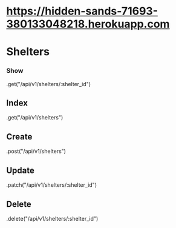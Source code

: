 # https://hidden-sands-71693-380133048218.herokuapp.com

# Shelters
### Show
.get("/api/v1/shelters/:shelter_id")
## Index
.get("/api/v1/shelters")
## Create
.post("/api/v1/shelters")
## Update
.patch("/api/v1/shelters/:shelter_id")
## Delete
.delete("/api/v1/shelters/:shelter_id")
